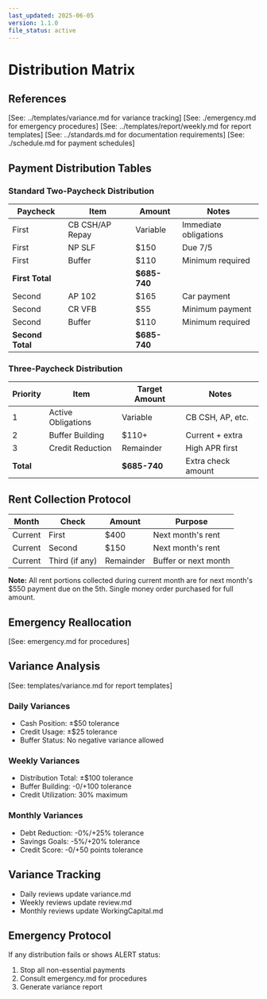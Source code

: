 ```yaml
---
last_updated: 2025-06-05
version: 1.1.0
file_status: active
---
```


# Distribution Matrix

## References
[See: ../templates/variance.md for variance tracking]
[See: ./emergency.md for emergency procedures]
[See: ../templates/report/weekly.md for report templates]
[See: ../standards.md for documentation requirements]
[See: ./schedule.md for payment schedules]

## Payment Distribution Tables

### Standard Two-Paycheck Distribution
| Paycheck | Item | Amount | Notes |
|----------|------|--------|-------|
| First | CB CSH/AP Repay | Variable | Immediate obligations |
| First | NP SLF | $150 | Due 7/5 |
| First | Buffer | $110 | Minimum required |
| **First Total** | | **$685-740** | |
| Second | AP 102 | $165 | Car payment |
| Second | CR VFB | $55 | Minimum payment |
| Second | Buffer | $110 | Minimum required |
| **Second Total** | | **$685-740** | |

### Three-Paycheck Distribution
| Priority | Item | Target Amount | Notes |
|----------|------|--------------|-------|
| 1 | Active Obligations | Variable | CB CSH, AP, etc. |
| 2 | Buffer Building | $110+ | Current + extra |
| 3 | Credit Reduction | Remainder | High APR first |
| **Total** | | **$685-740** | Extra check amount |

## Rent Collection Protocol
| Month | Check | Amount | Purpose |
|-------|-------|---------|----------|
| Current | First | $400 | Next month's rent |
| Current | Second | $150 | Next month's rent |
| Current | Third (if any) | Remainder | Buffer or next month |

**Note:** All rent portions collected during current month are for next month's $550 payment due on the 5th. Single money order purchased for full amount.

## Emergency Reallocation
[See: emergency.md for procedures]

## Variance Analysis
[See: templates/variance.md for report templates]

### Daily Variances
- Cash Position: ±$50 tolerance
- Credit Usage: ±$25 tolerance
- Buffer Status: No negative variance allowed

### Weekly Variances
- Distribution Total: ±$100 tolerance
- Buffer Building: -$0/+$100 tolerance
- Credit Utilization: 30% maximum

### Monthly Variances
- Debt Reduction: -0%/+25% tolerance
- Savings Goals: -5%/+20% tolerance
- Credit Score: -0/+50 points tolerance

## Variance Tracking
- Daily reviews update variance.md
- Weekly reviews update review.md
- Monthly reviews update WorkingCapital.md

## Emergency Protocol
If any distribution fails or shows ALERT status:
1. Stop all non-essential payments
2. Consult emergency.md for procedures
3. Generate variance report

